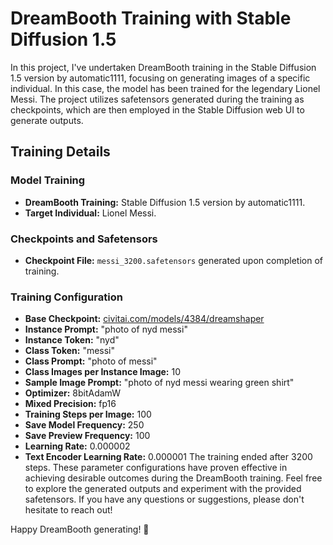 # DreamBooth Training with Stable Diffusion 1.5

In this project, I've undertaken DreamBooth training in the Stable Diffusion 1.5 version by automatic1111, focusing on generating images of a specific individual. In this case, the model has been trained for the legendary Lionel Messi. The project utilizes safetensors generated during the training as checkpoints, which are then employed in the Stable Diffusion web UI to generate outputs.

## Training Details

### Model Training
- **DreamBooth Training:** Stable Diffusion 1.5 version by automatic1111.
- **Target Individual:** Lionel Messi.

### Checkpoints and Safetensors
- **Checkpoint File:** `messi_3200.safetensors` generated upon completion of training.

### Training Configuration
- **Base Checkpoint:** [civitai.com/models/4384/dreamshaper](https://civitai.com/models/4384/dreamshaper)
- **Instance Prompt:** "photo of nyd messi"
- **Instance Token:** "nyd"
- **Class Token:** "messi"
- **Class Prompt:** "photo of messi"
- **Class Images per Instance Image:** 10
- **Sample Image Prompt:** "photo of nyd messi wearing green shirt"
- **Optimizer:** 8bitAdamW
- **Mixed Precision:** fp16
- **Training Steps per Image:** 100
- **Save Model Frequency:** 250
- **Save Preview Frequency:** 100
- **Learning Rate:** 0.000002
- **Text Encoder Learning Rate:** 0.000001
The training ended after 3200 steps.
These parameter configurations have proven effective in achieving desirable outcomes during the DreamBooth training. Feel free to explore the generated outputs and experiment with the provided safetensors. If you have any questions or suggestions, please don't hesitate to reach out!

Happy DreamBooth generating! 🌌
